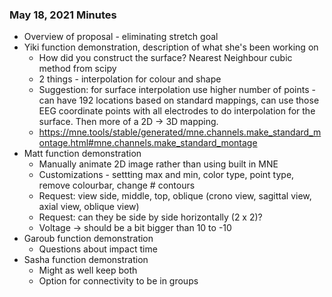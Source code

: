 
### May 18, 2021 Minutes
- Overview of proposal - eliminating stretch goal
- Yiki function demonstration, description of what she's been working on
	- How did you construct the surface? Nearest Neighbour cubic method from scipy
	- 2 things - interpolation for colour and shape
	- Suggestion: for surface interpolation use higher number of points - can have 192 locations based on standard mappings, can use those EEG coordinate points with all electrodes to do interpolation for the surface. Then more of a 2D -> 3D mapping. 
	- https://mne.tools/stable/generated/mne.channels.make_standard_montage.html#mne.channels.make_standard_montage
- Matt function demonstration 
	- Manually animate 2D image rather than using built in MNE
	- Customizations - settting max and min, color type, point type, remove colourbar, change # contours
	- Request: view side, middle, top, oblique (crono view, sagittal view, axial view, oblique view)
	- Request: can they be side by side horizontally (2 x 2)?
	- Voltage -> should be a bit bigger than 10 to -10
- Garoub function demonstration
 	- Questions about impact time
- Sasha function demonstration
	- Might as well keep both
	- Option for connectivity to be in groups
